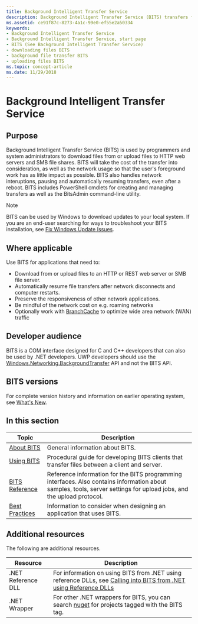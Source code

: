 ```yaml
---
title: Background Intelligent Transfer Service
description: Background Intelligent Transfer Service (BITS) transfers files (downloads or uploads) between a client and server and provides progress information related to the transfers.
ms.assetid: ce91f87c-8273-4a1c-99e0-ef55e2a50334
keywords:
- Background Intelligent Transfer Service
- Background Intelligent Transfer Service, start page
- BITS (See Background Intelligent Transfer Service)
- downloading files BITS
- background file transfer BITS
- uploading files BITS
ms.topic: concept-article
ms.date: 11/29/2018
---
```


# Background Intelligent Transfer Service

## Purpose

Background Intelligent Transfer Service (BITS) is used by programmers and system administrators to download files from or upload files to HTTP web servers and SMB file shares. BITS will take the cost of the transfer into consideration, as well as the network usage so that the user's foreground work has as little impact as possible. BITS also handles network interuptions, pausing and automatically resuming transfers, even after a reboot. BITS includes PowerShell cmdlets for creating and managing transfers as well as the BitsAdmin command-line utility.

> [!Note]  
> BITS can be used by Windows to download updates to your local system. If you are an end-user searching for ways to troubleshoot your BITS installation, see [Fix Windows Update Issues](https://support.microsoft.com/help/10164/fix-windows-update-errors). 
 

## Where applicable

Use BITS for applications that need to:

-   Download from or upload files to an HTTP or REST web server or SMB file server.
-   Automatically resume file transfers after network disconnects and computer restarts.
-   Preserve the responsiveness of other network applications.
-   Be mindful of the network cost on e.g. roaming networks
-   Optionally work with [BranchCache](/windows-server/networking/branchcache/branchcache) to optimize wide area network (WAN) traffic

## Developer audience

BITS is a COM interface designed for C and C++ developers that can also be used by .NET developers. UWP developers should use the [Windows.Networking.BackgroundTransfer](/uwp/api/Windows.Networking.BackgroundTransfer) API and not the BITS API.

## BITS versions

For complete version history and information on earlier operating system, see [What's New](what-s-new.md).


## In this section



| Topic                                                           | Description                                                                                                                                                                     |
|-----------------------------------------------------------------|---------------------------------------------------------------------------------------------------------------------------------------------------------------------------------|
| [About BITS](about-bits.md)<br/>                         | General information about BITS.<br/>                                                                                                                                      |
| [Using BITS](using-bits.md)<br/>                         | Procedural guide for developing BITS clients that transfer files between a client and server.<br/>                                                                        |
| [BITS Reference](bits-reference.md)<br/>                 | Reference information for the BITS programming interfaces. Also contains information about samples, tools, server settings for upload jobs, and the upload protocol.<br/> |
| [Best Practices](best-practices-when-using-bits.md)<br/> | Information to consider when designing an application that uses BITS.<br/>                                                                                                |



 

## Additional resources

The following are additional resources.


|    Resource         |    Description                                                                                                                                     |
|-------------|-------------------------------------------------------------------------------------------------------------------------------------------------|
| .NET Reference DLL   | For information on using BITS from .NET using reference DLLs, see [Calling into BITS from .NET using Reference DLLs](/windows/desktop/Bits/bits-dot-net)      |
| .NET Wrapper   | For other .NET wrappers for BITS, you can search [nuget](https://www.nuget.org/packages?q=Tags%3A%22BITS%22) for projects tagged with the BITS tag.        |



 

 

